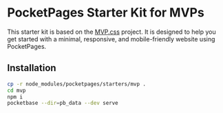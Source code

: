 # PocketPages Starter Kit for MVPs

This starter kit is based on the [MVP.css](https://andybrewer.github.io/mvp/) project. It is designed to help you get started with a minimal, responsive, and mobile-friendly website using PocketPages.

## Installation

```bash
cp -r node_modules/pocketpages/starters/mvp .
cd mvp
npm i
pocketbase --dir=pb_data --dev serve
```
